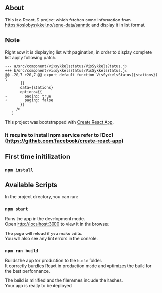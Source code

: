 ## About

This is a ReactJS project which fetches some information from https://oslobysykkel.no/apne-data/sanntid
and display it in list format.

## Note

Right now it is displaying list with pagination, in order to display complete list apply following patch.

```
--- a/src/component/vissykkelsstatus/VisSykkelsStatus.js
+++ b/src/component/vissykkelsstatus/VisSykkelsStatus.js
@@ -20,7 +20,7 @@ export default function VisSykkelsStatus({stations}) {
       ]}
       data={stations}
       options={{
-        paging: true
+        paging: false
       }}
     />
   )
```


This project was bootstrapped with [Create React App](https://github.com/facebook/create-react-app).

### It require to install npm service refer to [Doc] (https://github.com/facebook/create-react-app)

## First time initilization

### `npm install`


## Available Scripts

In the project directory, you can run:

### `npm start`

Runs the app in the development mode.<br />
Open [http://localhost:3000](http://localhost:3000) to view it in the browser.

The page will reload if you make edits.<br />
You will also see any lint errors in the console.

### `npm run build`

Builds the app for production to the `build` folder.<br />
It correctly bundles React in production mode and optimizes the build for the best performance.

The build is minified and the filenames include the hashes.<br />
Your app is ready to be deployed!


